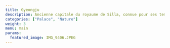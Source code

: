 ```yaml
---
title: Gyeongju
description: Ancienne capitale du royaume de Silla, connue pour ses temples, tombeaux royaux et vestiges historiques, souvent surnommée "le musée à ciel ouvert" de la Corée.
categories: ["Palace", "Nature"]
weight: 3
menu: main
params:
  featured_image: IMG_9406.JPEG
---
```


